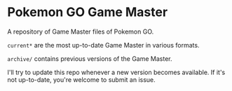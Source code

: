 # Pokemon GO Game Master
A repository of Game Master files of Pokemon GO.

`current*` are the most up-to-date Game Master in various formats.

`archive/` contains previous versions of the Game Master.

I'll try to update this repo whenever a new version becomes available.
If it's not up-to-date, you're welcome to submit an issue.
